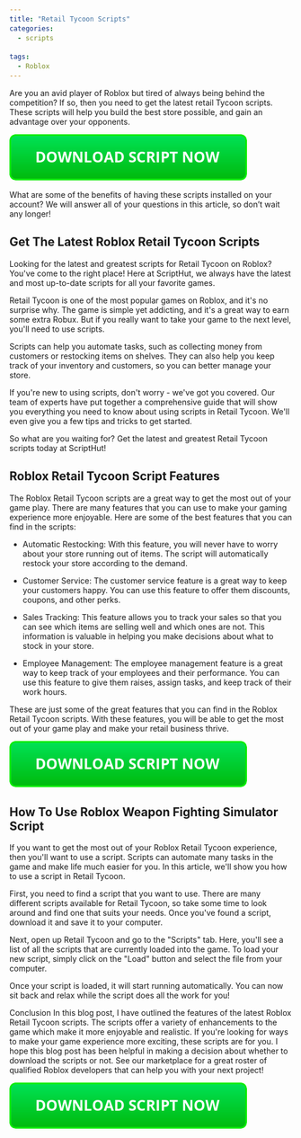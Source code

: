 ```yaml
---
title: "Retail Tycoon Scripts"
categories:
  - scripts
  
tags:
  - Roblox
---
```


Are you an avid player of Roblox but tired of always being behind the competition? If so, then you need to get the latest retail Tycoon scripts. These scripts will help you build the best store possible, and gain an advantage over your opponents.

[![script button](https://github.com/robloxpaste/robloxpaste.github.io/blob/main/script_button.png?raw=true)](https://rbxpaste.com/latest-script)


What are some of the benefits of having these scripts installed on your account? We will answer all of your questions in this article, so don’t wait any longer!

## Get The Latest Roblox Retail Tycoon Scripts

Looking for the latest and greatest scripts for Retail Tycoon on Roblox? You've come to the right place! Here at ScriptHut, we always have the latest and most up-to-date scripts for all your favorite games.

Retail Tycoon is one of the most popular games on Roblox, and it's no surprise why. The game is simple yet addicting, and it's a great way to earn some extra Robux. But if you really want to take your game to the next level, you'll need to use scripts.

Scripts can help you automate tasks, such as collecting money from customers or restocking items on shelves. They can also help you keep track of your inventory and customers, so you can better manage your store.

If you're new to using scripts, don't worry - we've got you covered. Our team of experts have put together a comprehensive guide that will show you everything you need to know about using scripts in Retail Tycoon. We'll even give you a few tips and tricks to get started.

So what are you waiting for? Get the latest and greatest Retail Tycoon scripts today at ScriptHut!

## Roblox Retail Tycoon Script Features

The Roblox Retail Tycoon scripts are a great way to get the most out of your game play. There are many features that you can use to make your gaming experience more enjoyable. Here are some of the best features that you can find in the scripts:

- Automatic Restocking: With this feature, you will never have to worry about your store running out of items. The script will automatically restock your store according to the demand.

- Customer Service: The customer service feature is a great way to keep your customers happy. You can use this feature to offer them discounts, coupons, and other perks.

- Sales Tracking: This feature allows you to track your sales so that you can see which items are selling well and which ones are not. This information is valuable in helping you make decisions about what to stock in your store.

- Employee Management: The employee management feature is a great way to keep track of your employees and their performance. You can use this feature to give them raises, assign tasks, and keep track of their work hours.

These are just some of the great features that you can find in the Roblox Retail Tycoon scripts. With these features, you will be able to get the most out of your game play and make your retail business thrive.

[![script button](https://github.com/robloxpaste/robloxpaste.github.io/blob/main/script_button.png?raw=true)](https://rbxpaste.com/latest-script)

## How To Use Roblox Weapon Fighting Simulator Script

If you want to get the most out of your Roblox Retail Tycoon experience, then you'll want to use a script. Scripts can automate many tasks in the game and make life much easier for you. In this article, we'll show you how to use a script in Retail Tycoon.

First, you need to find a script that you want to use. There are many different scripts available for Retail Tycoon, so take some time to look around and find one that suits your needs. Once you've found a script, download it and save it to your computer.

Next, open up Retail Tycoon and go to the "Scripts" tab. Here, you'll see a list of all the scripts that are currently loaded into the game. To load your new script, simply click on the "Load" button and select the file from your computer.

Once your script is loaded, it will start running automatically. You can now sit back and relax while the script does all the work for you!

Conclusion
In this blog post, I have outlined the features of the latest Roblox Retail Tycoon scripts. The scripts offer a variety of enhancements to the game which make it more enjoyable and realistic. If you're looking for ways to make your game experience more exciting, these scripts are for you. I hope this blog post has been helpful in making a decision about whether to download the scripts or not. See our marketplace for a great roster of qualified Roblox developers that can help you with your next project!

[![script button](https://github.com/robloxpaste/robloxpaste.github.io/blob/main/script_button.png?raw=true)](https://rbxpaste.com/latest-script)